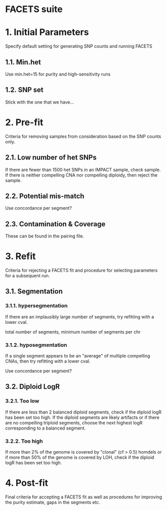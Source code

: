 # FACETS suite

# 1. Initial Parameters

Specify default setting for generating SNP counts and running FACETS

1.1. Min.het
------------

Use min.het=15 for purity and high-sensitivity runs

1.2. SNP set
------------

Stick with the one that we have\...

# 2. Pre-fit

Criteria for removing samples from consideration based on the SNP counts
only.

2.1. Low number of het SNPs
---------------------------

If there are fewer than 1500 het SNPs in an IMPACT sample, check sample.
If there is neither compelling CNA nor compelling diploidy, then reject
the sample.

2.2. Potential mis-match
------------------------

Use concordance per segment?

2.3. Contamination & Coverage
-----------------------------

These can be found in the pairing file.

# 3. Refit

Criteria for rejecting a FACETS fit and procedure for selecting
parameters for a subsequent run.

3.1. Segmentation
-----------------

### 3.1.1. hypersegmentation

If there are an implausibly large number of segments, try refitting with
a lower cval.

total number of segments, minimum number of segments per chr

### 3.1.2. hyposegmentation

If a single segment appears to be an \"average\" of multiple compelling
CNAs, then try refitting with a lower cval.

Use concordance per segment?

3.2. Diploid LogR
-----------------

### 3.2.1. Too low

If there are less than 2 balanced diploid segments, check if the diploid
logR has been set too high. If the diploid segments are likely artifacts
or if there are no compelling triploid segments, choose the next highest
logR corresponding to a balanced segment.

### 3.2.2. Too high

If more than 2% of the genome is covered by \"clonal\" (cf \> 0.5)
homdels or if more than 50% of the genome is covered by LOH, check if
the diploid logR has been set too high.

# 4. Post-fit

Final criteria for accepting a FACETS fit as well as procedures for
improving the purity estimate, gaps in the segments etc.
